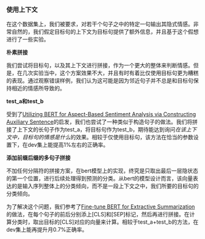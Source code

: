 ### 使用上下文

在这个数据集上，我们被要求，对若干个句子之中的特定一句输出其隐式情感。非常自然的，我们假定目标句的上下文为目标句提供了额外信息，并且基于这个假想进行了一些实验。

**朴素拼接**

我们尝试将目标句，以及其上下文进行拼接，作为一个更大的整体来判断情感。但是，在几次实验当中，这个方案效果不大，并且有时有着比仅使用目标句更为糟糕的表现。通过观察错误样例，我们认为这可能是因为邻近句子并不总是和目标句保持相近的情感所导致的。

**test_a和test_b**

受到了[Utilizing BERT for Aspect-Based Sentiment Analysis via Constructing Auxiliary Sentence](https://www.aclweb.org/anthology/N19-1035)的启发，我们也尝试了一种类似于构造句子的做法。我们将拼接了上下文的长句子作为test_a，将目标句作为test_b，期待能达到询问*在该上下文中，目标句的情感是什么*的效果。相较于仅使用目标句，该方法在恰当的参数设置下，在dev集上能提高1%左右的正确率。

**添加前缀后缀的多句子拼接**

不加任何分隔符的拼接方案，在bert模型上的实现，终究是只取出最后一层隐状态的第一个位置，进行后续处理得到预测的分类。从bert的模型设计而言，该向量表达的是输入序列整体上的分类倾向，而不是一段上下文之中，我们所要的目标句的分类倾向。

为了解决这个问题，我们参考了[Fine-tune BERT for Extractive Summarization](https://arxiv.org/abs/1903.10318)的做法，在每个句子的前后分别添上\[CLS]和\[SEP]标记，然后再进行拼接。在计算分类时，取出目标的\[CLS]对应的向量来计算。相较于test_a+test_b的方法，在dev集上能再提升月0.7%正确率。

### 
